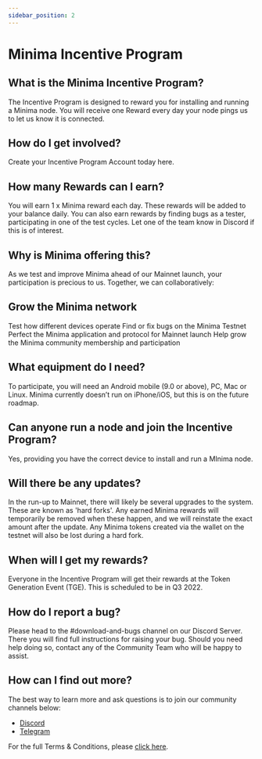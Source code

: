 ```yaml
---
sidebar_position: 2
---
```


# Minima Incentive Program

## What is the Minima Incentive Program?
The Incentive Program is designed to reward you for installing and running a Minima node.
You will receive one Reward every day your node pings us to let us know it is connected.

## How do I get involved?
Create your Incentive Program Account today here.

## How many Rewards can I earn?
You will earn 1 x Minima reward each day. These rewards will be added to your balance daily. You can also earn rewards by finding bugs as a tester, participating in one of the test cycles. Let one of the team know in Discord if this is of interest.

## Why is Minima offering this?
As we test and improve Minima ahead of our Mainnet launch, your participation is precious to us. Together, we can collaboratively:

## Grow the Minima network
Test how different devices operate
Find or fix bugs on the Minima Testnet
Perfect the Minima application and protocol for Mainnet launch
Help grow the Minima community membership and participation

## What equipment do I need?
To participate, you will need an Android mobile (9.0 or above), PC, Mac or Linux. Minima currently doesn’t run on iPhone/iOS, but this is on the future roadmap.

## Can anyone run a node and join the Incentive Program?
Yes, providing you have the correct device to install and run a MInima node.

## Will there be any updates?
In the run-up to Mainnet, there will likely be several upgrades to the system. These are known as 'hard forks'. Any earned Minima rewards will temporarily be removed when these happen, and we will reinstate the exact amount after the update. Any Minima tokens created via the wallet on the testnet will also be lost during a hard fork.

## When will I get my rewards?
Everyone in the Incentive Program will get their rewards at the Token Generation Event (TGE). This is scheduled to be in Q3 2022. 

## How do I report a bug?
Please head to the #download-and-bugs channel on our Discord Server. There you will find full instructions for raising your bug. Should you need help doing so, contact any of the Community Team who will be happy to assist.

## How can I find out more?
The best way to learn more and ask questions is to join our community channels below:

- [Discord](https://discord.gg/ZQaUXPape5)
- [Telegram](https://t.me/Minima_Global) 

For the full Terms & Conditions, please [click here](https://minima.global/incentivecash-program-terms-and-conditions).

